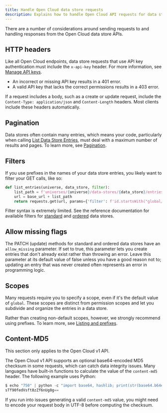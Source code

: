 ```yaml
---
title: Handle Open Cloud data store requests
description: Explains how to handle Open Cloud API requests for data stores.
---
```


There are a number of considerations around sending requests to and handling responses from the Open Cloud data store APIs.

## HTTP headers

Like all Open Cloud endpoints, data store requests that use API key authentication must include the `x-api-key` header. For more information, see [Manage API keys](../../auth/api-keys.md).

- An incorrect or missing API key results in a 401 error.
- A valid API key that lacks the correct permissions results in a 403 error.

If a request includes a body, such as a create or update request, include the `Content-Type: application/json` and `Content-Length` headers. Most clients include these headers automatically.

## Pagination

Data stores often contain many entries, which means your code, particularly when calling [List Data Store Entries](/cloud/reference/DataStoreEntry#Cloud_ListDataStoreEntries__Using_Universes), must deal with a maximum number of results and pages. To learn more, see [Pagination](../../reference/patterns.md#pagination).

## Filters

If you use prefixes in the names of your data store entries, you likely want to filter your GET calls, like so:

```python
def list_entries(universe, data_store, filter):
    list_path = f'universes/{universe}/data-stores/{data_store}/entries'
    url = base_url + list_path
    return requests.get(url, params={'filter': f'id.startsWith("global/{filter}")'}, headers={apiHeaderKey: apiKey})
```

Filter syntax is extremely limited. See the reference documentation for available filters for [standard](/cloud/reference/DataStoreEntry#Cloud_ListDataStoreEntries__Using_Universes) and [ordered](/cloud/reference/OrderedDataStoreEntry#Cloud_ListOrderedDataStoreEntries) data stores.

## Allow missing flags

The PATCH (update) methods for standard and ordered data stores have an `allow_missing` parameter. If set to true, this parameter lets you create entries that don't already exist rather than throwing an error. Leave this parameter at its default value of false unless you have a good reason not to; updating an entry that was never created often represents an error in programming logic.

## Scopes

Many requests require you to specify a scope, even if it's the default value of `global`. These scopes are distinct from permission scopes and let you subdivide and organize the entries in a data store.

Rather than creating non-default scopes, however, we strongly recommend using prefixes. To learn more, see [Listing and prefixes](../../../cloud-services/data-stores/versioning-listing-and-caching.md#listing-and-prefixes).

## Content-MD5

<Alert severity="info">
This section only applies to the Open Cloud v1 API.
</Alert>

The Open Cloud v1 API supports an optional base64-encoded MD5 checksum in some requests, which can catch data integrity issues. Many languages have built-in functions to calculate the value of the `content-md5` header. The following example uses Python:

```python
$ echo "750" | python -c "import base64, hashlib; print(str(base64.b64encode(hashlib.md5(bytes(input(), encoding='utf8')).digest()), encoding='utf8'))"
sTf90fedVsft8zZf6nUg8g==
```

If you run into issues generating a valid `content-md5` value, you might need to encode your request body in UTF-8 before computing the checksum.
